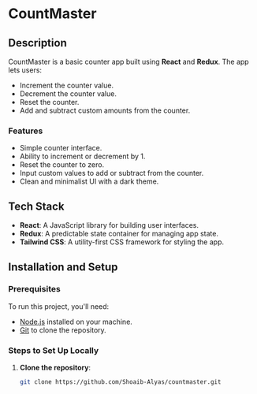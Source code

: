 # CountMaster

## Description
CountMaster is a basic counter app built using **React** and **Redux**. The app lets users:
- Increment the counter value.
- Decrement the counter value.
- Reset the counter.
- Add and subtract custom amounts from the counter.

### Features
- Simple counter interface.
- Ability to increment or decrement by 1.
- Reset the counter to zero.
- Input custom values to add or subtract from the counter.
- Clean and minimalist UI with a dark theme.

## Tech Stack
- **React**: A JavaScript library for building user interfaces.
- **Redux**: A predictable state container for managing app state.
- **Tailwind CSS**: A utility-first CSS framework for styling the app.

## Installation and Setup

### Prerequisites
To run this project, you'll need:
- [Node.js](https://nodejs.org/) installed on your machine.
- [Git](https://git-scm.com/) to clone the repository.

### Steps to Set Up Locally

1. **Clone the repository**:
   ```bash
   git clone https://github.com/Shoaib-Alyas/countmaster.git
